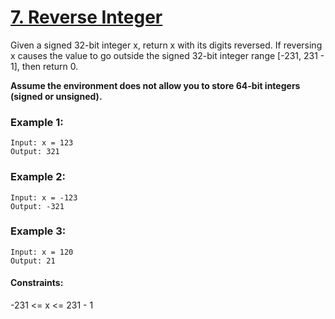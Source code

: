# [7. Reverse Integer][question-link]
Given a signed 32-bit integer x, return x with its digits reversed. If reversing x causes the value to go outside the signed 32-bit integer range [-231, 231 - 1], then return 0.

**Assume the environment does not allow you to store 64-bit integers (signed or unsigned).**

 

### Example 1:
```text
Input: x = 123
Output: 321
```
	
### Example 2:
```text
Input: x = -123
Output: -321
```

### Example 3:
```text
Input: x = 120
Output: 21
 ```

#### Constraints:

-231 <= x <= 231 - 1

[question-link]:https://leetcode.com/problems/reverse-integer/description/